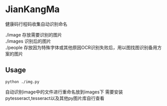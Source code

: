 # JianKangMa
健康码行程码收集自动识别命名

./image 存放需要识别的图片  
./images 识别后的图片  
./people 存放因为特殊字体或其他原因OCR识别失败后，用以图找图识别备用方案的图片  

## Usage
```
python ./img.py
```
自动识别image中的文件进行重命名放到images下
需要安装pytesseract,tesseract以及其他py图片库自行查看


